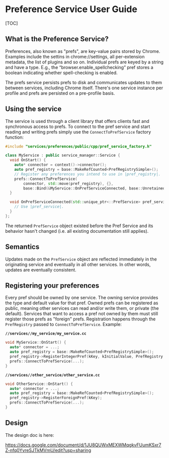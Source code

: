 # Preference Service User Guide

[TOC]

## What is the Preference Service?

Preferences, also known as "prefs", are key-value pairs stored by
Chrome. Examples include the settins in chrome://settings, all per-extension
metadata, the list of plugins and so on. Individual prefs are keyed by a string
and have a type. E.g., the “browser.enable_spellchecking” pref stores a boolean
indicating whether spell-checking is enabled.

The prefs service persists prefs to disk and communicates updates to them
between services, including Chrome itself. There's one service instance per
profile and prefs are persisted on a pre-profile basis.

## Using the service

The service is used through a client library that offers clients fast and
synchronous access to prefs. To connect to the pref service and start reading
and writing prefs simply use the `ConnectToPrefService` factory function:

``` cpp
#include "services/preferences/public/cpp/pref_service_factory.h"

class MyService : public service_manager::Service {
  void OnStart() {
    auto* connector = context()->connector();
    auto pref_registry = base::MakeRefCounted<PrefRegistrySimple>();
    // Register any preferences you intend to use in |pref_registry|.
    prefs::ConnectToPrefService(
        connector, std::move(pref_registry), {},
        base::Bind(&MyService::OnPrefServiceConnected, base::Unretained(this)));
  }

  void OnPrefServiceConnected(std::unique_ptr<::PrefService> pref_service) {
    // Use |pref_service|.
  }
};
```

The returned `PrefService` object existed before the Pref Service and its
behavior hasn't changed (i.e. all existing documentation still applies).

## Semantics

Updates made on the `PrefService` object are reflected immediately in the
originating service and eventually in all other services. In other words,
updates are eventually consistent.

## Registering your preferences

Every pref should be owned by one service. The owning service provides the type
and default value for that pref. Owned prefs can be registered as public,
meaning other services can read and/or write them, or private (the default). Services
that want to access a pref not owned by them must still register those prefs as
"foreign" prefs. Registration happens through the `PrefRegistry` passed to
`ConnectToPrefService`. Example:

**`//services//my_service/my_service.cc`**
``` cpp
void MyService::OnStart() {
  auto* connector = ...;
  auto pref_registry = base::MakeRefCounted<PrefRegistrySimple>();
  pref_registry->RegisterIntegerPref(kKey, kInitialValue, PrefRegistry::PUBLIC);
  prefs::ConnectToPrefService(...);
}
```

**`//services//other_service/other_service.cc`**
``` cpp
void OtherService::OnStart() {
  auto* connector = ...;
  auto pref_registry = base::MakeRefCounted<PrefRegistrySimple>();
  pref_registry->RegisterForeignPref(kKey);
  prefs::ConnectToPrefService(...);
}
```

## Design

The design doc is here:

https://docs.google.com/document/d/1JU8QUWxMEXWMqgkvFUumKSxr7Z-nfq0YvreSJTkMVmU/edit?usp=sharing

